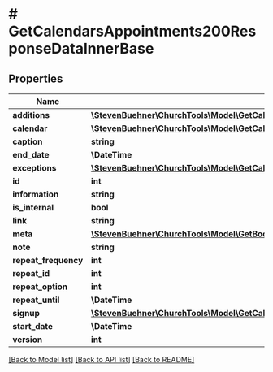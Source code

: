 # # GetCalendarsAppointments200ResponseDataInnerBase

## Properties

Name | Type | Description | Notes
------------ | ------------- | ------------- | -------------
**additions** | [**\StevenBuehner\ChurchTools\Model\GetCalendarsAppointments200ResponseDataInnerBaseAdditionsInner[]**](GetCalendarsAppointments200ResponseDataInnerBaseAdditionsInner.md) |  | [optional]
**calendar** | [**\StevenBuehner\ChurchTools\Model\GetCalendars200ResponseDataInner**](GetCalendars200ResponseDataInner.md) |  | [optional]
**caption** | **string** |  | [optional]
**end_date** | **\DateTime** |  | [optional]
**exceptions** | [**\StevenBuehner\ChurchTools\Model\GetCalendarsAppointments200ResponseDataInnerBaseExceptionsInner[]**](GetCalendarsAppointments200ResponseDataInnerBaseExceptionsInner.md) |  | [optional]
**id** | **int** |  | [optional]
**information** | **string** |  | [optional]
**is_internal** | **bool** |  | [optional]
**link** | **string** |  | [optional]
**meta** | [**\StevenBuehner\ChurchTools\Model\GetBookings200ResponseDataInnerBaseMeta**](GetBookings200ResponseDataInnerBaseMeta.md) |  | [optional]
**note** | **string** |  | [optional]
**repeat_frequency** | **int** |  | [optional]
**repeat_id** | **int** |  | [optional]
**repeat_option** | **int** |  | [optional]
**repeat_until** | **\DateTime** |  | [optional]
**signup** | [**\StevenBuehner\ChurchTools\Model\GetCalendarsAppointments200ResponseDataInnerBaseSignup**](GetCalendarsAppointments200ResponseDataInnerBaseSignup.md) |  | [optional]
**start_date** | **\DateTime** |  | [optional]
**version** | **int** |  | [optional]

[[Back to Model list]](../../README.md#models) [[Back to API list]](../../README.md#endpoints) [[Back to README]](../../README.md)
